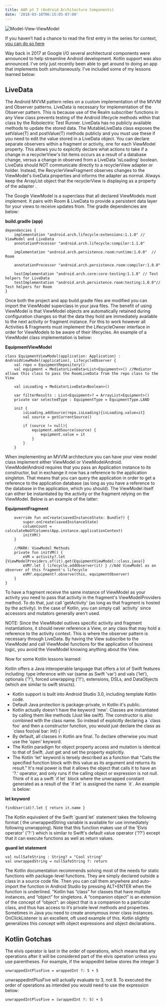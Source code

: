 ```yaml
---
title: AAR pt 7 (Android Architecture Components)
date: '2018-03-18T06:15:05-07:00'
---
```

![Model-View-ViewModel](/img/blog/mvvm.jpg)

If you haven’t had a chance to read the first entry in the series for context, <a href="/post/after-action-review-aar/">you can do so here</a>

Way back in 2017 at Google I/O several architectural components were announced to help streamline Android development.  Kotlin support was also announced.  I've only just recently been able to get around to doing an app that implements both simultaneously.  I've included some of my lessons learned below:

## LiveData

The Android MVVM pattern relies on a custom implementation of the MVVM and Observer patterns.  LiveData is necessary for implementation of the Observer pattern.  This is because use of the Realm subscriber functions in any View class prevents testing of the Android lifecycle methods within that class by the Robolectric Test Runner.  LiveData has no publicly available methods to update the stored data. The MutableLiveData class exposes the setValue(T) and postValue(T) methods publicly and you must use these if you need to edit the value stored in a LiveData object. You can declare separate observers within a fragment or activity, one for each ViewModel property. This allows you to explicitly declare what actions to take if a change in a recyclerView's list items occurs as a result of a database change, versus a change in observed from a LiveData 'isLoading' boolean.  LiveData should NOT communicate directly to a recyclerView adapter or holder. Instead, the RecyclerViewFragment observes changes to the ViewModel's liveData properties and informs the adapter as normal. Always keep the ArrayList object that the recyclerView is displaying as a property of the adapter
.

The Google ViewModel is a superclass that all declared ViewModels must implement. It pairs with Room & LiveData to provide a persistent data layer for your views to receive updates from.  The gradle dependencies are below:

**build.gradle (app)**

```
dependencies {
    implementation "android.arch.lifecycle:extensions:1.1.0" // ViewModel and LiveData
    annotationProcessor "android.arch.lifecycle:compiler:1.1.0"

    implementation "android.arch.persistence.room:runtime:1.0.0"  // Room

    annotationProcessor "android.arch.persistence.room:compiler:1.0.0"

    testImplementation "android.arch.core:core-testing:1.1.0" // Test helpers for LiveData
    testImplementation "android.arch.persistence.room:testing:1.0.0"// Test helpers for Room
}
```

Once both the project and app build.gradle files are modified you can import the ViewModel superclass in your java files.  The benefit of using ViewModel is that ViewModel objects are automatically retained during configuration changes so that the data they hold are immediately available to the next activity or fragment instance.  For this to work however all Activities & Fragments must implement the LifecycleOwner interface in order for ViewModels to be aware of their lifecycles. An example of a ViewModel class implementation is below:

**EquipmentViewModel**

```
class EquipmentViewModel(application: Application) : AndroidViewModel(application), LifecycleObserver {
    val repo = EquipmentRepository()
    val equipment = MediatorLiveData<List<Equipment>>() //Mediator allows this class to pass the RoomLiveData from the repo class to the View

    val isLoading = MediatorLiveData<Boolean>()

    var filterResults : List<Equipment>? = ArrayList<Equipment>()
    private var selectedType : EquipmentType = EquipmentType.LAND

    init {
        isLoading.addSource(repo.isLoading){isLoading.value=it}
        val source = getCurrentSource()

        if (source != null){
            equipment.addSource(source) {
                equipment.value = it
            }
        }
    }
```

When implementing an MVVM architecture you can have your view model class implement either ViewModel or ViewModelAndroid. ViewModelAndroid requires that you pass an Application instance to its constructor, but in exchange it now has a reference to the application singleton. That means that you can query the application in order to get a reference to the application database (as long as you have a reference to the database in the application, which you should). The ViewModel itself can either be instantiated by the activity or the fragment relying on the ViewModel.  Below is an example of the latter:

**EquipmentFragment**

```
    override fun onCreate(savedInstanceState: Bundle?) {
        super.onCreate(savedInstanceState)
        columnCount = calculateNoOfColumns(App.instance.applicationContext)
        initVM()
    }

    //MARK: ViewModel Methods
    private fun initVM() {
        eVM = activity?.let {ViewModelProviders.of(it).get(EquipmentViewModel::class.java)}
        eVM?.let { lifecycle.addObserver(it) } //Add ViewModel as an observer of this fragment's lifecycle
        eVM?.equipment?.observe(this, equipmentObserver)
    }
}
```

To have a fragment receive the same instance of ViewModel as your activity you need to pass that activity in the fragment's ViewModelProviders method. To do that, just call 'getActivity' (as long as that fragment is hosted by the activity).  In the case of Kotlin, you can simply call \`activity\` since accessors and mutators generally aren't used.

NOTE: Since the ViewModel outlives specific activity and fragment instantiations, it should never reference a View, or any class that may hold a reference to the activity context.  This is where the observer pattern is necessary through LiveData.  By having the View subscribe to the ViewModel and call ViewModel functions for the application of business logic, you avoid the ViewModel knowing anything about the View.

Now for some Kotlin lessons learned: 

Kotlin offers a Java interoperable language that offers a lot of Swift features including: type inference with var (same as Swift 'var') and vals ('let'), optionals ('?'), forced unwrapping ('!!'), extensions, DSLs, and DataObjects (which are similar to swift structs).

* Kotlin support is built into Android Studio 3.0, including template Kotlin code.
* Default Java protection is package-private, in Kotlin it's public.
* Kotlin actually doesn't have the keyword 'new'. Classes are instantiated by calling them like methods (Just like swift). The constructor is also combined with the class name. So instead of explicitly declaring a \`class foo\` and then a constructor function, you would just declare the class as \`class foo(val bar: Int) {\` . 
* By default, all classes in Kotlin are final. To declare otherwise you must use the 'open' keyword.
* The Kotlin paradigm for object property access and mutation is identical to that of Swift.  Just get and set the property explicitly.
* The Kotlin 'let' keyword is tersely described as a function that "Calls the specified function block with this value as its argument and returns its result." It's real power is that it allows the object that calls it to have an '?.' operator, and only runs if the calling object or expression is not null. Think of it as a swift \`if let\` block where the unwrapped constant generated as a result of the \`if let\` is assigned the name \`it\`. An example is below:

**let keyword**

`findUser(id)?.let {
 return it.name
 }`

The Kotlin equivalent of the Swift \`guard let\` statement takes the following format ( the unwrappedString variable is available for use immediately following unwrapping).  Note that this function makes use of the 'Elvis operator' ('?:') which is similar to Swift's default value operator ('??') except that it can execute functions as well as return values.

**guard let statement**

```
val nullSafeString : String? = "Cool string"
val unwrappedString = nullSafeString ?: return
```

The Kotlin documentation recommends solving most of the needs for static functions with package-level functions. They are simply declared outside a class in a source code file. Then you can call them anywhere and auto-import the function in Android Studio by pressing ALT+ENTER when the function is underlined.
 "Kotlin has “class” for classes that have multiple instances, and “object” for singletons.
 A “companion object” is an extension of the concept of “object”: an object that is a companion to a particular class, and thus has access to it’s private level methods and properties.
 Sometimes in Java you need to create anonymous inner class instances.  OnClickListener is an excellent, oft used example of this. Kotlin slightly generalizes this concept with object expressions and object declarations.  

## Kotlin Gotchas

The elvis operator is last in the order of operations, which means that any operations after it will be considered part of the elvis operation unless you use parentheses.  For example, if the wrappedInt below stores the integer 3 

```
unwrappedIntPlusFive = wrappedInt ?: 5 + 5
```

unwrappedIntPlusFive will actually evaluate to 3, not 8.  To executed the order of operations as intended you would need to use the expression below:

```
unwrappedIntPlusFive = (wrappedInt ?: 5) + 5
```
